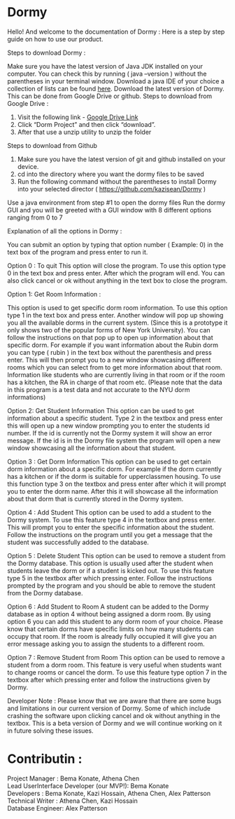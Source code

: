 # Dormy 

Hello! And welcome to the documentation of Dormy : Here is a step by step guide on how to use our product. 

Steps to download Dormy : 

Make sure you have the latest version of Java JDK installed on your computer.
You can check this by running ( java –version ) without the parentheses in your terminal window. 
Download a java IDE of your choice a collection of lists can be found [here](https://hackr.io/blog/best-java-ides). 
Download the latest version of Dormy. This can be done from Google Drive or github. 
Steps to download from Google Drive : 
1. Visit the following link - [Google Drive Link](https://drive.google.com/drive/folders/19IzLxzq6PaXR5TmYw1rG3kCoBEOTjPE2)
2. Click “Dorm Project” and then click “download”. 
3. After that use a unzip utility to unzip the folder

Steps to download from Github 
1. Make sure you have the latest version of git and github installed on your device. 
2. cd into the directory where you want the dormy files to be saved
3. Run the following command without the parentheses to install Dormy into your selected director ( https://github.com/kazisean/Dormy ) 

Use a java environment from step #1 to open the dormy files 
Run the dormy GUI and you will be greeted with a GUI window with 8 different options ranging from 0 to 7

Explanation of all the options in Dormy :
 
You can submit an option by typing that option number ( Example: 0) in the text box of the program and press enter to run it.

Option 0 : To quit
This option will close the program. To use this option type 0 in the text box and press enter. After which the program will end. You can also click cancel or ok without anything in the text box to close the program. 

Option 1: Get Room Information : 

This option is used to get specific dorm room information. To use this option type 1 in the text box and press enter. Another window will pop up showing you all the available dorms in the current system. (Since this is a prototype it only shows two of the popular forms of New York University). You can follow the instructions on that pop up to open up information about that specific dorm. For example if you want information about the Rubin dorm you can type ( rubin ) in the text box without the parenthesis and press enter. This will then prompt you to a new window showcasing different rooms which you can select from to get more information about that room. Information like students who are currently living in that room or if the room has a kitchen, the RA in charge of that room etc. (Please note that the data in this program is a test data and not accurate to the NYU dorm informations)

Option 2: Get Student Information
This option can be used to get information about a specific student. Type 2 in the textbox and press enter this will open up a new window prompting you to enter the students id number. If the id is currently not the Dormy system it will show an error message. If the id is in the Dormy file system the program will open a new window showcasing all the information about that student. 

Option 3 : Get Dorm Information 
This option can be used to get certain dorm information about a specific dorm. For example if the dorm currently has a kitchen or if the dorm is suitable for upperclassmen housing. To use this function type 3 on the textbox and press enter after which it will prompt you to enter the dorm name. After this it will showcase all the information about that dorm that is currently stored in the Dormy system. 

Option 4 : Add Student
This option can be used to add a student to the Dormy system. To use this feature type 4 in the textbox and press enter. This will prompt you to enter the specific information about the student. Follow the instructions on the program until you get a message that the student was successfully added to the database. 

Option 5 : Delete Student 
This option can be used to remove a student from the Dormy database. This option is usually used  after the student when students leave the dorm or if a student is kicked out. To use this feature type 5 in the textbox after which pressing enter. Follow the instructions prompted by the program and you should be able to remove the student from the Dormy database. 

Option 6 : Add Student to Room 
A student can be added to the Dormy database as in option 4 without being assigned a dorm room. By using option 6 you can add this student to any dorm room of your choice. Please know that certain dorms have specific limits on how many students can occupy that room. If the room is already fully occupied it will give you an error message asking you to assign the students to a different room. 

Option 7 : Remove Student from Room 
This option can be used to remove a student from a dorm room. This feature is very useful when students want to change rooms or cancel the dorm. To use this feature type option 7 in the textbox after which pressing enter and follow the instructions given by Dormy. 


Developer Note : Please know that we are aware that there are some bugs and limitations in our current version of Dormy. Some of which include crashing the software upon clicking cancel and ok without anything in the textbox. This is a beta version of Dormy and we will continue working on it in future solving these issues. 


# Contributin : 
Project Manager : Bema Konate, Athena Chen </br>
Lead UserInterface Developer (our MVP!): Bema Konate </br>
Developers : Bema Konate, Kazi Hossain, Athena Chen, Alex Patterson </br>
Technical Writer : Athena Chen, Kazi Hossain </br>
Database Engineer: Alex Patterson </br>
